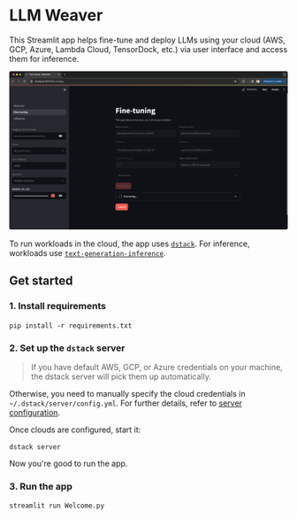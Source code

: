 # LLM Weaver

This Streamlit app helps fine-tune and deploy LLMs using your cloud (AWS, GCP, Azure, Lambda Cloud, TensorDock, etc.) via user interface and access them for inference.

![](images/dstack-llm-weaver-fine-tuning.png)

To run workloads in the cloud, the app uses [`dstack`](https://github.com/dstackai/dstack).
For inference, workloads use [`text-generation-inference`](https://github.com/huggingface/text-generation-inference).

## Get started

### 1. Install requirements

```shell
pip install -r requirements.txt
```

### 2. Set up the `dstack` server

> If you have default AWS, GCP, or Azure credentials on your machine, the dstack server will pick them up automatically.

Otherwise, you need to manually specify the cloud credentials in `~/.dstack/server/config.yml`. For further details, refer to [server configuration](https://dstack.ai/docs/configuration/server/).

Once clouds are configured, start it:

```shell
dstack server
```

Now you're good to run the app.


### 3. Run the app

```shell
streamlit run Welcome.py
```

